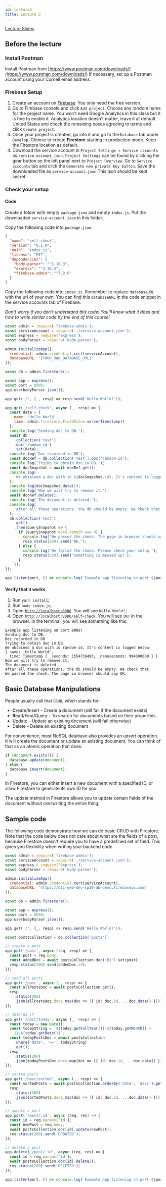 ```yaml
---
id: lecture3
title: Lecture 3
---
```


[Lecture Slides](https://docs.google.com/presentation/d/1iimIRpAw1ud1yhCCx1cdwypZw2J8VVN8mTLWXOc8g-U/edit?usp=sharing)

## Before the lecture

### Install Postman

Install Postman from [https://www.postman.com/downloads/](https://www.postman.com/downloads/)
If necessary, set up a Postman account using your Cornell email address.

### Firebase Setup

1. Create an account on [Firebase](https://firebase.google.com). You only need the free version.
2. Go to Firebase console and click `Add project`. Choose any random name for the project name. You
   won't need Google Analytics in this class but it is fine to enable it. Analytics location doesn't
   matter, leave it at default United States and check the remaining boxes agreeing to terms and click `Create project`.
3. Once your project is created, go into it and go to the `Database` tab under `Develop`. Choose to create **Firestore** starting in production mode. Keep the Firestore location as default.
4. Download the service account in `Project Settings > Service accounts` as `service-account.json`. `Project Settings` can be found by clicking the gear button on the left panel next to `Project Overview`. Go to `Service accounts` tab and click the `Generate new private key button`. Save the downloaded file as `service-account.json`
   This json should be kept secret.

### Check your setup

#### Code

Create a folder with empty `package.json` and empty `index.js`. Put the downloaded
`service-account.json` in this folder.

Copy the following code into `package.json`.

```json
{
  "name": "self-check",
  "version": "0.1.0",
  "main": "index.js",
  "license": "MIT",
  "dependencies": {
    "body-parser": "^1.18.3",
    "express": "^4.16.4",
    "firebase-admin": "^7.2.0"
  }
}
```

Copy the following code into `index.js`. Remember to replace `databaseURL` with
the url of your own. You can find this `databaseURL` in the code snippet in the service accounts tab of Firebase.

_Don't worry if you don't understand this code! You'll know what it does and how to write similar code by the end of this course!_

```javascript
const admin = require('firebase-admin');
const serviceAccount = require('./service-account.json');
const express = require('express');
const bodyParser = require('body-parser');

admin.initializeApp({
  credential: admin.credential.cert(serviceAccount),
  databaseURL: '[YOUR_OWN_DATABASE_URL]'
});

const db = admin.firestore();

const app = express();
const port = 8080;
app.use(bodyParser.json());

app.get('/', (_, resp) => resp.send('Hello World!'));

app.get('/self-check', async (_, resp) => {
  const data = {
    name: 'Hello World',
    time: admin.firestore.FieldValue.serverTimestamp()
  };
  console.log('Sending doc to DB.');
  await db
    .collection('test')
    .doc('random-id')
    .set(data);
  console.log('Doc recorded in DB');
  const docRef = db.collection('test').doc('random-id');
  console.log('Trying to obtain doc in DB.');
  const docSnapshot = await docRef.get();
  console.log(
    `We obtained a doc with id ${docSnapshot.id}. It's content is logged below:`
  );
  console.log(docSnapshot.data());
  console.log('Now we will try to remove it.');
  await docRef.delete();
  console.log('The document is deleted.');
  console.log(
    'After all these operations, the db should be empty. We check that.'
  );
  db.collection('test')
    .get()
    .then(querySnapshot => {
      if (querySnapshot.docs.length === 0) {
        console.log('We passed the check. The page in browser should say OK.');
        resp.status(200).send('OK.');
      } else {
        console.log('We failed the check. Please check your setup.');
        resp.status(500).send('Something is messed up!');
      }
    });
});

app.listen(port, () => console.log(`Example app listening on port ${port}!`));
```

#### Verify that it works

1. Run `yarn install`;
2. Run `node index.js`;
3. Open [`http://localhost:8080`](http://localhost:8080). You will see
   `Hello World!`;
4. Open [`http://localhost:8080/self-check`](http://localhost:8080/self-check).
   You will see `OK!` in the browser. In the terminal, you will see something
   like this:

```text
Example app listening on port 8080!
Sending doc to DB.
Doc recorded in DB
Trying to obtain doc in DB.
We obtained a doc with id random-id. It's content is logged below:
{ name: 'Hello World',
  time: Timestamp { _seconds: 1554738493, _nanoseconds: 994000000 } }
Now we will try to remove it.
The document is deleted.
After all these operations, the db should be empty. We check that.
We passed the check. The page in browser should say OK.
```

## Basic Database Manipulations

People usually call that `CRUD`, which stands for:

- **C**reate/Insert - Create a document (will fail if the document exists)
- **R**ead/Find/Query - To search for documents based on their properties
- **U**pdate - Update an existing document (will fail otherwise)
- Delete - Delete an existing document

For convenience, most NoSQL database also provides an _upsert_ operation. It
will create the document or update an existing document. You can think of that
as an atomic operation that does:

```javascript
if (document.exists()) {
  database.update(document);
} else {
  database.insert(document);
}
```

In Firestore, you can either insert a new document with a specified ID, or allow
Firestore to generate its own ID for you.

The update method in Firestore allows you to update certain fields of the
document without overwriting the entire thing.

## Sample code

The following code demonstrate how we can do basic CRUD with Firestore.
Note that the code below does not care about what are the fields of a post,
because Firestore doesn't require you to have a predefined set of field. This
gives you flexibility when writing your backend code.

```javascript
const admin = require('firebase-admin');
const serviceAccount = require('./service-account.json');
const express = require('express');
const bodyParser = require('body-parser');

admin.initializeApp({
  credential: admin.credential.cert(serviceAccount),
  databaseURL: 'https://dti-web-dev-sp19-db-demo.firebaseio.com'
});

const db = admin.firestore();

const app = express();
const port = 8080;
app.use(bodyParser.json());

app.get('/', (_, resp) => resp.send('Hello World!'));

const postsCollection = db.collection('posts');

// create a post
app.put('/post', async (req, resp) => {
  const post = req.body;
  const addedDoc = await postsCollection.doc('hi').set(post);
  resp.status(200).send(addedDoc.id);
});

// read all posts
app.get('/post', async (_, resp) => {
  const allPostsDoc = await postsCollection.get();
  resp
    .status(200)
    .json(allPostsDoc.docs.map(doc => ({ id: doc.id, ...doc.data() })));
});

// 2019-04-17
app.get('/post/today', async (_, resp) => {
  const today = new Date();
  const todayString = `${today.getFullYear()}-${today.getMonth() +
    1}-${today.getDate()}`;
  const todayPostsDoc = await postsCollection
    .where('date', '==', todayString)
    .get();
  resp
    .status(200)
    .json(todayPostsDoc.docs.map(doc => ({ id: doc.id, ...doc.data() })));
});

// sorted posts
app.get('/post/sorted', async (_, resp) => {
  const sortedPosts = await postsCollection.orderBy('date', 'desc').get();
  resp
    .status(200)
    .json(sortedPosts.docs.map(doc => ({ id: doc.id, ...doc.data() })));
});

// update a post
app.post('/post/:id', async (req, res) => {
  const id = req.params['id'];
  const newPost = req.body;
  await postsCollection.doc(id).update(newPost);
  res.status(200).send('UPDATED');
});

// delete a post
app.delete('/post/:id', async (req, res) => {
  const id = req.params['id'];
  await postsCollection.doc(id).delete();
  res.status(200).send('DELETED');
});

app.listen(port, () => console.log(`Example app listening on port ${port}!`));
```
